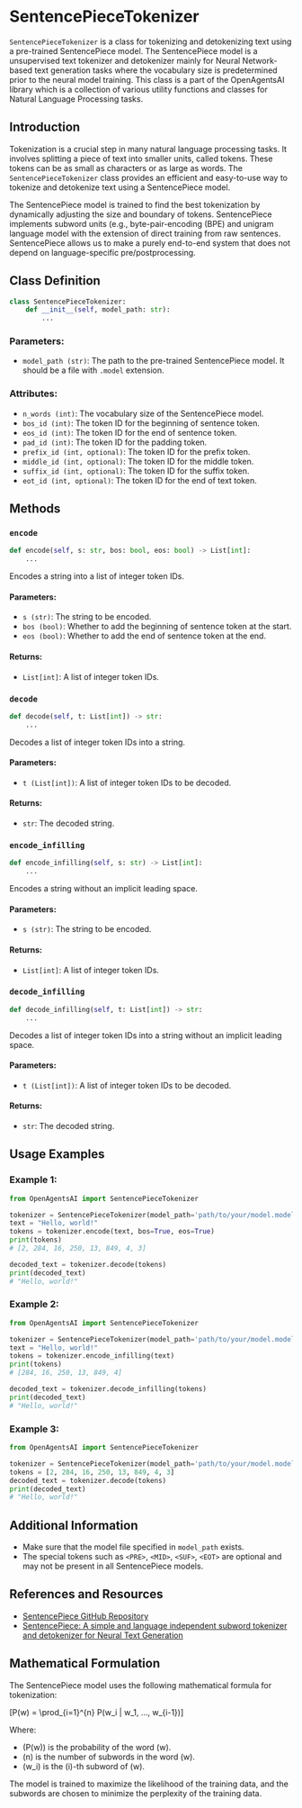 # SentencePieceTokenizer

`SentencePieceTokenizer` is a class for tokenizing and detokenizing text using a pre-trained SentencePiece model. The SentencePiece model is a unsupervised text tokenizer and detokenizer mainly for Neural Network-based text generation tasks where the vocabulary size is predetermined prior to the neural model training. This class is a part of the OpenAgentsAI library which is a collection of various utility functions and classes for Natural Language Processing tasks.

## Introduction

Tokenization is a crucial step in many natural language processing tasks. It involves splitting a piece of text into smaller units, called tokens. These tokens can be as small as characters or as large as words. The `SentencePieceTokenizer` class provides an efficient and easy-to-use way to tokenize and detokenize text using a SentencePiece model.

The SentencePiece model is trained to find the best tokenization by dynamically adjusting the size and boundary of tokens. SentencePiece implements subword units (e.g., byte-pair-encoding (BPE) and unigram language model with the extension of direct training from raw sentences. SentencePiece allows us to make a purely end-to-end system that does not depend on language-specific pre/postprocessing.

## Class Definition

```python
class SentencePieceTokenizer:
    def __init__(self, model_path: str):
        ...
```

### Parameters:

- `model_path (str)`: The path to the pre-trained SentencePiece model. It should be a file with `.model` extension.

### Attributes:

- `n_words (int)`: The vocabulary size of the SentencePiece model.
- `bos_id (int)`: The token ID for the beginning of sentence token.
- `eos_id (int)`: The token ID for the end of sentence token.
- `pad_id (int)`: The token ID for the padding token.
- `prefix_id (int, optional)`: The token ID for the prefix token.
- `middle_id (int, optional)`: The token ID for the middle token.
- `suffix_id (int, optional)`: The token ID for the suffix token.
- `eot_id (int, optional)`: The token ID for the end of text token.

## Methods

### `encode`

```python
def encode(self, s: str, bos: bool, eos: bool) -> List[int]:
    ...
```

Encodes a string into a list of integer token IDs.

#### Parameters:

- `s (str)`: The string to be encoded.
- `bos (bool)`: Whether to add the beginning of sentence token at the start.
- `eos (bool)`: Whether to add the end of sentence token at the end.

#### Returns:

- `List[int]`: A list of integer token IDs.

### `decode`

```python
def decode(self, t: List[int]) -> str:
    ...
```

Decodes a list of integer token IDs into a string.

#### Parameters:

- `t (List[int])`: A list of integer token IDs to be decoded.

#### Returns:

- `str`: The decoded string.

### `encode_infilling`

```python
def encode_infilling(self, s: str) -> List[int]:
    ...
```

Encodes a string without an implicit leading space.

#### Parameters:

- `s (str)`: The string to be encoded.

#### Returns:

- `List[int]`: A list of integer token IDs.

### `decode_infilling`

```python
def decode_infilling(self, t: List[int]) -> str:
    ...
```

Decodes a list of integer token IDs into a string without an implicit leading space.

#### Parameters:

- `t (List[int])`: A list of integer token IDs to be decoded.

#### Returns:

- `str`: The decoded string.

## Usage Examples

### Example 1:

```python
from OpenAgentsAI import SentencePieceTokenizer

tokenizer = SentencePieceTokenizer(model_path='path/to/your/model.model')
text = "Hello, world!"
tokens = tokenizer.encode(text, bos=True, eos=True)
print(tokens)
# [2, 284, 16, 250, 13, 849, 4, 3]

decoded_text = tokenizer.decode(tokens)
print(decoded_text)
# "Hello, world!"
```

### Example 2:

```python
from OpenAgentsAI import SentencePieceTokenizer

tokenizer = SentencePieceTokenizer(model_path='path/to/your/model.model')
text = "Hello, world!"
tokens = tokenizer.encode_infilling(text)
print(tokens)
# [284, 16, 250, 13, 849, 4]

decoded_text = tokenizer.decode_infilling(tokens)
print(decoded_text)
# "Hello, world!"
```

### Example 3:

```python
from OpenAgentsAI import SentencePieceTokenizer

tokenizer = SentencePieceTokenizer(model_path='path/to/your/model.model')
tokens = [2, 284, 16, 250, 13, 849, 4, 3]
decoded_text = tokenizer.decode(tokens)
print(decoded_text)
# "Hello, world!"
```

## Additional Information

- Make sure that the model file specified in `model_path` exists.
- The special tokens such as `<PRE>`, `<MID>`, `<SUF>`, `<EOT>` are optional and may not be present in all SentencePiece models.

## References and Resources

- [SentencePiece GitHub Repository](https://github.com/google/sentencepiece)
- [SentencePiece: A simple and language independent subword tokenizer and detokenizer for Neural Text Generation](https://arxiv.org/abs/1808.06226)

## Mathematical Formulation

The SentencePiece model uses the following mathematical formula for tokenization:

\[P(w) = \prod_{i=1}^{n} P(w_i | w_1, ..., w_{i-1})\]

Where:
- \(P(w)\) is the probability of the word \(w\).
- \(n\) is the number of subwords in the word \(w\).
- \(w_i\) is the \(i\)-th subword of \(w\).

The model is trained to maximize the likelihood of the training data, and the subwords are chosen to minimize the perplexity of the training data.